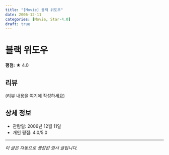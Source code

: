 ```yaml
---
title: "[Movie] 블랙 위도우"
date: 2006-12-11
categories: [Movie, Star-4.0]
draft: true
---
```


# 블랙 위도우

**평점:** ★ 4.0

## 리뷰

(리뷰 내용을 여기에 작성하세요)

## 상세 정보

- 관람일: 2006년 12월 11일
- 개인 평점: 4.0/5.0

---

*이 글은 자동으로 생성된 임시 글입니다.*
